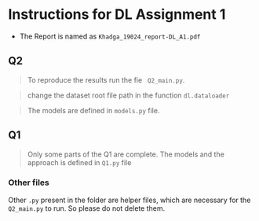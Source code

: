 # Instructions for DL Assignment 1
* The Report is named as `Khadga_19024_report-DL_A1.pdf`
## Q2
> To reproduce the results run the fie ` Q2_main.py`.

> change the dataset root file path in the function `dl.dataloader`

> The models are defined in `models.py` file.
## Q1
> Only some parts of the Q1 are complete. The models and the approach is defined in `Q1.py` file

### Other files
Other `.py` present in the folder are helper files, which are necessary for the `Q2_main.py` to run. So please do not delete them.